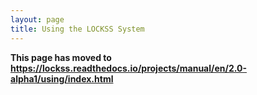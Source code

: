 ```yaml
---
layout: page
title: Using the LOCKSS System
---
```


**This page has moved to <https://lockss.readthedocs.io/projects/manual/en/2.0-alpha1/using/index.html>**
